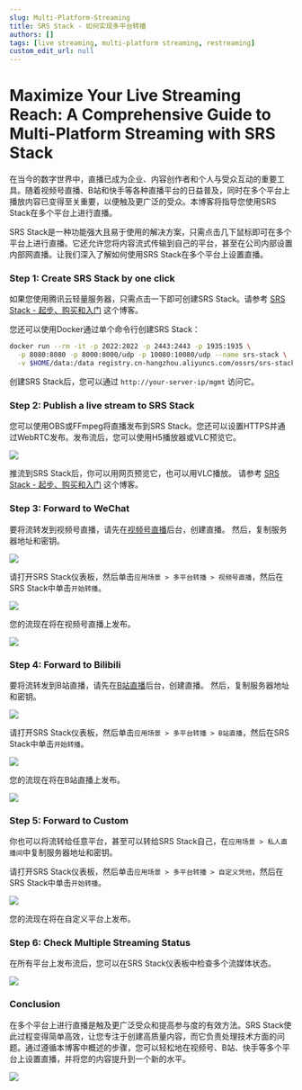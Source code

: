 ```yaml
---
slug: Multi-Platform-Streaming
title: SRS Stack - 如何实现多平台转播
authors: []
tags: [live streaming, multi-platform streaming, restreaming]
custom_edit_url: null
---
```


# Maximize Your Live Streaming Reach: A Comprehensive Guide to Multi-Platform Streaming with SRS Stack

在当今的数字世界中，直播已成为企业、内容创作者和个人与受众互动的重要工具。随着视频号直播、B站和快手等各种直播平台的日益普及，同时在多个平台上播放内容已变得至关重要，以便触及更广泛的受众。本博客将指导您使用SRS Stack在多个平台上进行直播。

<!--truncate-->

SRS Stack是一种功能强大且易于使用的解决方案，只需点击几下鼠标即可在多个平台上进行直播。它还允许您将内容流式传输到自己的平台，甚至在公司内部设置内部网直播。让我们深入了解如何使用SRS Stack在多个平台上设置直播。

### Step 1: Create SRS Stack by one click

如果您使用腾讯云轻量服务器，只需点击一下即可创建SRS Stack。请参考 [SRS Stack - 起步、购买和入门](./2022-04-09-SRS-Stack-Tutorial.md) 这个博客。

您还可以使用Docker通过单个命令行创建SRS Stack：

```bash
docker run --rm -it -p 2022:2022 -p 2443:2443 -p 1935:1935 \
  -p 8080:8080 -p 8000:8000/udp -p 10080:10080/udp --name srs-stack \
  -v $HOME/data:/data registry.cn-hangzhou.aliyuncs.com/ossrs/srs-stack:5
```

创建SRS Stack后，您可以通过 `http://your-server-ip/mgmt` 访问它。

### Step 2: Publish a live stream to SRS Stack

您可以使用OBS或FFmpeg将直播发布到SRS Stack。您还可以设置HTTPS并通过WebRTC发布。发布流后，您可以使用H5播放器或VLC预览它。

![](/img/blog-2023-09-09-13.png)

推流到SRS Stack后，你可以用网页预览它，也可以用VLC播放。
请参考 [SRS Stack - 起步、购买和入门](./2022-04-09-SRS-Stack-Tutorial.md) 这个博客。

### Step 3: Forward to WeChat

要将流转发到视频号直播，请先在[视频号直播](https://channels.weixin.qq.com/platform/live/liveBuild)后台，创建直播。
然后，复制服务器地址和密钥。

![](/img/blog-2023-09-09-14.png)

请打开SRS Stack仪表板，然后单击`应用场景 > 多平台转播 > 视频号直播`，然后在SRS Stack中单击`开始转播`。

![](/img/blog-2023-09-09-15.png)

您的流现在将在视频号直播上发布。

![](/img/blog-2023-09-09-16.png)

### Step 4: Forward to Bilibili

要将流转发到B站直播，请先在[B站直播](https://link.bilibili.com/p/center/index#/my-room/start-live)后台，创建直播。
然后，复制服务器地址和密钥。

![](/img/blog-2023-09-09-17.png)

请打开SRS Stack仪表板，然后单击`应用场景 > 多平台转播 > B站直播`，然后在SRS Stack中单击`开始转播`。

![](/img/blog-2023-09-09-18.png)

您的流现在将在B站直播上发布。

![](/img/blog-2023-09-09-19.png)

### Step 5: Forward to Custom

你也可以将流转给任意平台，甚至可以转给SRS Stack自己，在`应用场景 > 私人直播间`中复制服务器地址和密钥。

请打开SRS Stack仪表板，然后单击`应用场景 > 多平台转播 > 自定义凭他`，然后在SRS Stack中单击`开始转播`。

![](/img/blog-2023-09-09-20.png)

您的流现在将在自定义平台上发布。

### Step 6: Check Multiple Streaming Status

在所有平台上发布流后，您可以在SRS Stack仪表板中检查多个流媒体状态。

![](/img/blog-2023-09-09-21.png)

### Conclusion

在多个平台上进行直播是触及更广泛受众和提高参与度的有效方法。SRS Stack使此过程变得简单高效，让您专注于创建高质量内容，而它负责处理技术方面的问题。通过遵循本博客中概述的步骤，您可以轻松地在视频号、B站、快手等多个平台上设置直播，并将您的内容提升到一个新的水平。

![](https://ossrs.net/gif/v1/sls.gif?site=ossrs.io&path=/lts/blog-zh/2023-09-09-Multi-Platform-Streaming.md)
